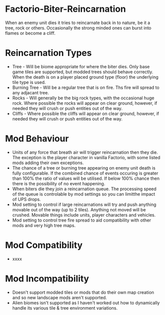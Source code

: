 # Factorio-Biter-Reincarnation

When an enemy unit dies it tries to reincarnate back in to nature, be it a tree, rock or others. Occasionally the strong minded ones can burst into flames or become a cliff.

Reincarnation Types
===============

- Tree - Will be biome appropriate for where the biter dies. Only base game tiles are supported, but modded trees should behave correctly. When the death is on a player placed ground type (floor) the underlying tile type is used.
- Burning Tree - Will be a regular tree that is on fire. Ths fire will spread to any adjacant tree.
- Rocks - Will generally be the big rock types, with the occasional huge rock. Where possible the rocks will appear on clear ground, however, if needed they will crush or push entities out of the way.
- Cliffs - Where possible the cliffs will appear on clear ground, however, if needed they will crush or push entities out of the way.

Mod Behaviour
===============

- Units of any force that breath air will trigger reincarnation then they die. The exception is the player character in vanilla Factorio, with some listed mods adding their own exceptions.
- The chance of a tree or burning tree appearing on enemy unit death is fully configurable. If the combined chance of events occuring is greater than 100% the ratio of values will be utilised. If below 100% chance then there is the possibility of no event happening.
- When biters die they join a reincarnation queue. The processing speed of the queue is controlable by mod settings so you can limitthe impact of UPS drops.
- Mod setting to control if large reincarnations will try and push anything movable out of the way (up to 2 tiles). Anything not moved will be crushed. Movable things include units, player characters and vehicles.
- Mod setting to control tree fire spread to aid compatibility with other mods and very high tree maps.

Mod Compatibility
===============
- xxxx

Mod Incompatibility
==============
- Doesn't support modded tiles or mods that do their own map creation and so new landscape mods aren't supported.
- Alien biomes isn't supported as I haven't worked out how to dynamically handle its various tile & tree environment variations.